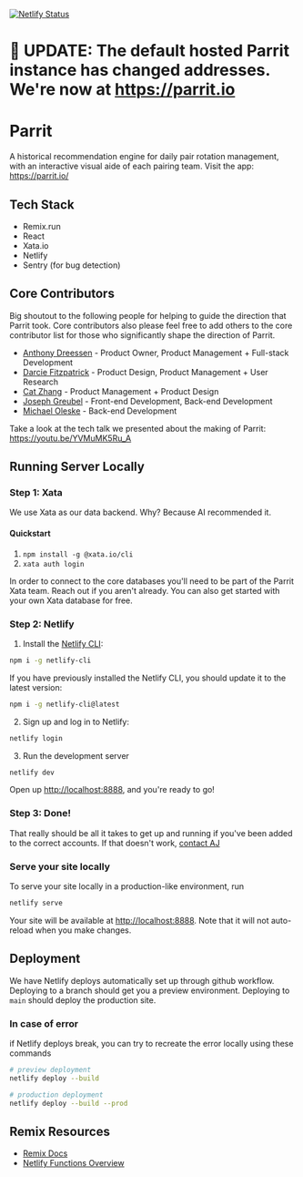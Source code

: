 [![Netlify Status](https://api.netlify.com/api/v1/badges/6f43fea8-e2ed-4356-823e-66607621761d/deploy-status)](https://app.netlify.com/sites/parrit/deploys)

# 📣 UPDATE: The default hosted Parrit instance has changed addresses. We're now at https://parrit.io

# Parrit

A historical recommendation engine for daily pair rotation management, with an interactive visual aide of each pairing team.
Visit the app: https://parrit.io/

## Tech Stack

- Remix.run
- React
- Xata.io
- Netlify
- Sentry (for bug detection)

## Core Contributors

Big shoutout to the following people for helping to guide the direction that Parrit took. Core contributors also please feel free to add others to the core contributor list for those who significantly shape the direction of Parrit.

- [Anthony Dreessen](mailto:anthonydreessen@gmail.com) - Product Owner, Product Management + Full-stack Development
- [Darcie Fitzpatrick](mailto:darciefitzpatrick@gmail.com) - Product Design, Product Management + User Research
- [Cat Zhang](mailto:cielzee@gmail.com) - Product Management + Product Design
- [Joseph Greubel](mailto:joegreubel1@gmail.com) - Front-end Development, Back-end Development
- [Michael Oleske](mailto:moleske@pivotal.io) - Back-end Development

Take a look at the tech talk we presented about the making of Parrit: https://youtu.be/YVMuMK5Ru_A

## Running Server Locally

### Step 1: Xata

We use Xata as our data backend. Why? Because AI recommended it.

#### Quickstart

1. `npm install -g @xata.io/cli`
2. `xata auth login`

In order to connect to the core databases you'll need to be part of the Parrit Xata team. Reach out if you aren't already. You can also get started with your own Xata database for free.

### Step 2: Netlify

1. Install the [Netlify CLI](https://docs.netlify.com/cli/get-started/):

```sh
npm i -g netlify-cli
```

If you have previously installed the Netlify CLI, you should update it to the latest version:

```sh
npm i -g netlify-cli@latest
```

2. Sign up and log in to Netlify:

```sh
netlify login
```

3. Run the development server

```sh
netlify dev
```

Open up [http://localhost:8888](http://localhost:8888), and you're ready to go!

### Step 3: Done!

That really should be all it takes to get up and running if you've been added to the correct accounts. If that doesn't work, [contact AJ](mailto:anthonydreessen@gmail.com)

### Serve your site locally

To serve your site locally in a production-like environment, run

```sh
netlify serve
```

Your site will be available at [http://localhost:8888](http://localhost:8888). Note that it will not auto-reload when you make changes.

## Deployment

We have Netlify deploys automatically set up through github workflow. Deploying to a branch should get you a preview environment. Deploying to `main` should deploy the production site.

### In case of error

if Netlify deploys break, you can try to recreate the error locally using these commands

```sh
# preview deployment
netlify deploy --build

# production deployment
netlify deploy --build --prod
```

## Remix Resources

- [Remix Docs](https://remix.run/docs)
- [Netlify Functions Overview](https://docs.netlify.com/functions/overview)
